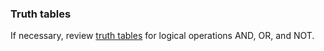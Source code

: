 ### Truth tables

If necessary, review [truth tables](https://en.wikipedia.org/wiki/Truth_table#Logical_conjunction_.28AND.29) for logical operations AND, OR, and NOT.

